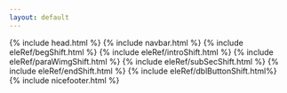 ```yaml
---
layout: default
---
```

{% include head.html %}
{% include navbar.html %}
{% include eleRef/begShift.html %}
{% include eleRef/introShift.html %}
{% include eleRef/paraWimgShift.html %}
{% include eleRef/subSecShift.html %}
{% include eleRef/endShift.html %}
{% include eleRef/dblButtonShift.html%}
{% include nicefooter.html %}


